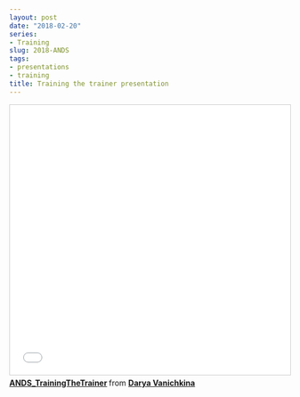 ```yaml
---
layout: post
date: "2018-02-20"
series:
- Training
slug: 2018-ANDS
tags:
- presentations
- training
title: Training the trainer presentation
---
```



<iframe src="//www.slideshare.net/slideshow/embed_code/key/o4RIOWAd7j4rrE" width="595" height="485" frameborder="0" marginwidth="0" marginheight="0" scrolling="no" style="border:1px solid #CCC; border-width:1px; margin-bottom:5px; max-width: 100%;" allowfullscreen> </iframe> <div style="margin-bottom:5px"> <strong> <a href="//www.slideshare.net/DaryaVanichkina1/andstrainingthetrainer" title="ANDS_TrainingTheTrainer" target="_blank">ANDS_TrainingTheTrainer</a> </strong> from <strong><a href="//www.slideshare.net/DaryaVanichkina1" target="_blank">Darya Vanichkina</a></strong> </div>